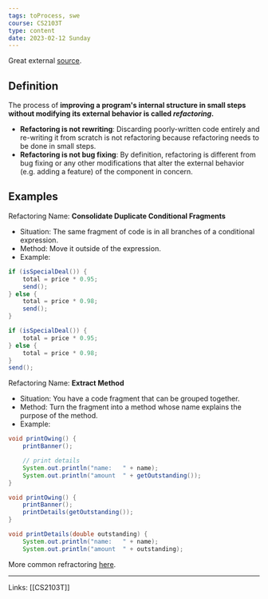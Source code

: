 ```yaml
---
tags: toProcess, swe
course: CS2103T
type: content
date: 2023-02-12 Sunday
---
```


Great external [source](https://refactoring.guru/refactoring).

## Definition

The process of **improving a program's internal structure in small steps without modifying its external behavior is called _refactoring_.**

-   **Refactoring is not rewriting**: Discarding poorly-written code entirely and re-writing it from scratch is not refactoring because refactoring needs to be done in small steps.
-   **Refactoring is not bug fixing**: By definition, refactoring is different from bug fixing or any other modifications that alter the external behavior (e.g. adding a feature) of the component in concern.


## Examples

Refactoring Name: **Consolidate Duplicate Conditional Fragments**

- Situation: The same fragment of code is in all branches of a conditional expression.
- Method: Move it outside of the expression.
- Example:

```java
if (isSpecialDeal()) {
    total = price * 0.95;
    send();
} else {
    total = price * 0.98;
    send();
}
```

```java
if (isSpecialDeal()) {
    total = price * 0.95;
} else {
    total = price * 0.98;
}
send();
```

Refactoring Name: **Extract Method**

- Situation: You have a code fragment that can be grouped together.
- Method: Turn the fragment into a method whose name explains the purpose of the method.
- Example:

```java
void printOwing() {
    printBanner();

    // print details
    System.out.println("name:	" + name);
    System.out.println("amount	" + getOutstanding());
}
```

```java
void printOwing() {
    printBanner();
    printDetails(getOutstanding());
}

void printDetails(double outstanding) {
    System.out.println("name:	" + name);
    System.out.println("amount	" + outstanding);
```

More common refractoring [here](https://refactoring.com/catalog/).

---
Links: [[CS2103T]]
